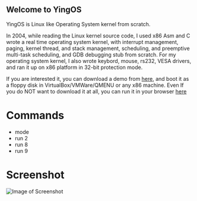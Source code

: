 ## Welcome to YingOS

YingOS is Linux like Operating System kernel from scratch.

In 2004, while reading the Linux kernel source code, I used x86 Asm and C wrote a real time operating system kernel, with interrupt management, paging, kernel thread, and stack management, scheduling, and preemptive multi-task scheduling, and GDB debugging stub from scratch. For my operating system kernel, I also wrote keybord, mouse, rs232, VESA drivers, and ran it up on x86 platform in 32-bit protection mode.

If you are interested it, you can download a demo from [here](https://github.com/devinwang/yios/files/1169097/floppyts.img.zip), and boot it as a floppy disk in VirtualBox/VMWare/QMENU or any x86 machine. Even If you do NOT want to download it at all, you can run it in your browser [here](https://yingos.000webhostapp.com/)

# Commands
- mode
- run 2
- run 8
- run 9

# Screenshot
![Image of Screenshot](https://yingos.000webhostapp.com/yingos.png)


